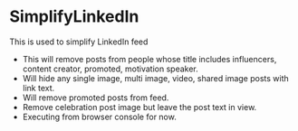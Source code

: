# SimplifyLinkedIn
This is used to simplify LinkedIn feed

- This will remove posts from people whose title includes influencers, content creator, promoted, motivation speaker.
- Will hide any single image, multi image, video, shared image posts with link text.
- Will remove promoted posts from feed.
- Remove celebration post image but leave the post text in view.
- Executing from browser console for now.